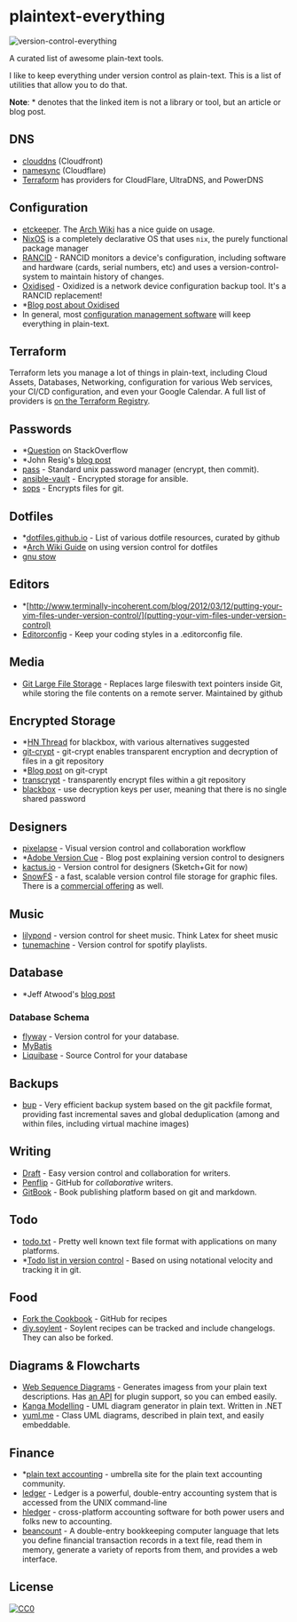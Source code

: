 # plaintext-everything

![version-control-everything](http://i.imgur.com/P0aDBIT.jpg)

A curated list of awesome plain-text tools.

I like to keep everything under version control as plain-text. This is a list of utilities that allow you to do that.

**Note**: \* denotes that the linked item is not a library or tool, but an article or blog post.

## DNS

 - [clouddns](https://github.com/jhawthorn/clouddns) (Cloudfront)
 - [namesync](https://github.com/dnerdy/namesync) (Cloudflare)
 - [Terraform](https://www.terraform.io/docs/providers/) has providers for CloudFlare, UltraDNS, and PowerDNS

## Configuration

- [etckeeper](https://etckeeper.branchable.com/). The [Arch Wiki](https://wiki.archlinux.org/title/Etckeeper) has a nice guide on usage.
- [NixOS](https://nixos.org/) is a completely declarative OS that uses `nix`, the purely functional package manager
- [RANCID](https://shrubbery.net/rancid/) -  RANCID monitors a device's configuration, including software and hardware (cards, serial numbers, etc) and uses a version-control-system to maintain history of changes.
- [Oxidised](https://github.com/ytti/oxidized) - Oxidized is a network device configuration backup tool. It's a RANCID replacement!
- \*[Blog post about Oxidised](https://log.cyconet.org/2016/01/29/oxidized-silly-attempt-at-really-awesome-new-cisco-config-differ/)
- In general, most [configuration management software](https://en.wikipedia.org/wiki/Comparison_of_open-source_configuration_management_software) will keep everything in plain-text.

## Terraform

Terraform lets you manage a lot of things in plain-text, including Cloud Assets, Databases, Networking, configuration for various Web services, your CI/CD configuration, and even your Google Calendar. A full list of providers is [on the Terraform Registry](https://registry.terraform.io/browse/providers).

## Passwords

- \*[Question](http://stackoverflow.com/questions/559611/password-storage-in-source-control) on StackOverflow
- \*John Resig's [blog post](http://ejohn.org/blog/keeping-passwords-in-source-control/)
- [pass](http://www.passwordstore.org/) - Standard unix password manager (encrypt, then commit).
- [ansible-vault](https://docs.ansible.com/playbooks_vault.html) - Encrypted storage for ansible.
- [sops](https://github.com/mozilla/sops) - Encrypts files for git.
## Dotfiles

- \*[dotfiles.github.io](https://dotfiles.github.io/) - List of various dotfile resources, curated by github
- \*[Arch Wiki Guide](https://wiki.archlinux.org/index.php/Dotfiles#Version_control) on using version control for dotfiles
- [gnu stow](http://www.gnu.org/software/stow/)

## Editors

- \*[http://www.terminally-incoherent.com/blog/2012/03/12/putting-your-vim-files-under-version-control/](putting-your-vim-files-under-version-control)
- [Editorconfig](http://editorconfig.org/) - Keep your coding styles in a .editorconfig file.

## Media

- [Git Large File Storage](https://git-lfs.github.com/) - Replaces large fileswith text pointers inside Git, while storing the file contents on a remote server. Maintained by github

## Encrypted Storage

- \*[HN Thread](https://news.ycombinator.com/item?id=8264496) for blackbox, with various alternatives suggested
- [git-crypt](https://www.agwa.name/projects/git-crypt/) - git-crypt enables transparent encryption and decryption of files in a git repository
- \*[Blog post](http://dsernst.com/2015/06/09/git-crypt-is-git--encryption/) on git-crypt
- [transcrypt](https://github.com/elasticdog/transcrypt) - transparently encrypt files within a git repository
- [blackbox](https://github.com/StackExchange/blackbox) - use decryption keys per user, meaning that there is no single shared password

## Designers

- [pixelapse](https://www.pixelapse.com/) - Visual version control and collaboration workflow
- \*[Adobe Version Cue](http://sixrevisions.com/project-management/the-ultimate-guide-to-version-control-for-designers/) - Blog post explaining version control to designers
- [kactus.io](https://kactus.io/) - Version control for designers (Sketch+Git for now)
- [SnowFS](https://github.com/Snowtrack/SnowFS) - a fast, scalable version control file storage for graphic files. There is a [commercial offering](https://www.snowtrack.io/) as well.

## Music

- [lilypond](http://www.lilypond.org/features.html) - version control for sheet music. Think Latex for sheet music
- [tunemachine](https://github.com/jez/tunemachine) - Version control for spotify playlists.

## Database

- \*Jeff Atwood's [blog post](http://blog.codinghorror.com/get-your-database-under-version-control/)

### Database Schema

- [flyway](https://flywaydb.org/) - Version control for your database.
- [MyBatis](http://www.mybatis.org/migrations/)
- [Liquibase](https://www.liquibase.org/) - Source Control for your database

## Backups

- [bup](https://github.com/bup/bup) - Very efficient backup system based on the git packfile format, providing fast incremental saves and global deduplication (among and within files, including virtual machine images)

## Writing

- [Draft](https://draftin.com/) - Easy version control and collaboration for writers.
- [Penflip](https://www.penflip.com/) - GitHub for *collaborative* writers.
- [GitBook](https://www.gitbook.com/) - Book publishing platform based on git and markdown.

## Todo

- [todo.txt](http://todotxt.com/) - Pretty well known text file format with applications on many platforms.
- \*[Todo list in version control](http://urasaru.org/post/19414431348/getting-my-todo-list-under-version-control) - Based on using notational velocity and tracking it in git.

## Food

- [Fork the Cookbook](http://forkthecookbook.com/) - GitHub for recipes
- [diy.soylent](https://diy.soylent.com/) - Soylent recipes can be tracked and include changelogs. They can also be forked.

## Diagrams & Flowcharts

- [Web Sequence Diagrams](https://www.websequencediagrams.com/) - Generates imagess from your plain text descriptions. Has [an API](http://www.websequencediagrams.com/embedding.html) for plugin support, so you can embed easily.
- [Kanga Modelling](https://kangamodeling.codeplex.com/) - UML diagram generator in plain text. Written in .NET
- [yuml.me](http://yuml.me/) - Class UML diagrams, described in plain text, and easily embeddable.

## Finance

- \*[plain text accounting](https://plaintextaccounting.org/) - umbrella site for the plain text accounting community.
- [ledger](https://www.ledger-cli.org/) - Ledger is a powerful, double-entry accounting system that is accessed from the UNIX command-line
- [hledger](https://hledger.org/) - cross-platform accounting software for both power users and folks new to accounting.
- [beancount](http://furius.ca/beancount) - A double-entry bookkeeping computer language that lets you define financial transaction records in a text file, read them in memory, generate a variety of reports from them, and provides a web interface.

## License

[![CC0](http://i.creativecommons.org/p/zero/1.0/88x31.png)](http://creativecommons.org/publicdomain/zero/1.0/)
